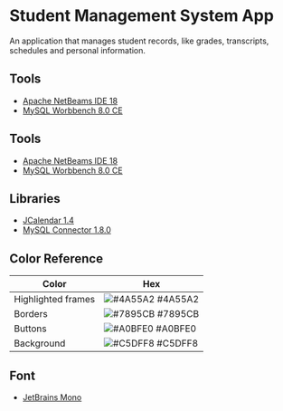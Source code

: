 
# Student Management System App

An application that manages student records, like grades, transcripts, schedules and personal information.




## Tools

 - [Apache NetBeams IDE 18](https://netbeans.apache.org/download/index.html)
 - [MySQL Worbbench 8.0 CE](https://github.com/matiassingers/awesome-readme)

 ## Tools

 - [Apache NetBeams IDE 18](https://netbeans.apache.org/download/index.html)
 - [MySQL Worbbench 8.0 CE](https://github.com/matiassingers/awesome-readme)





## Libraries

 - [JCalendar 1.4](https://toedter.com/jcalendar/)
 - [MySQL Connector 1.8.0](https://www.mysql.com/products/connector/)

## Color Reference

| Color             | Hex                                                                |
| ----------------- | ------------------------------------------------------------------ |
| Highlighted frames | ![#4A55A2](https://via.placeholder.com/10/4A55A2?text=+) #4A55A2 |
| Borders | ![#7895CB](https://via.placeholder.com/10/7895CB?text=+) #7895CB |
| Buttons | ![#A0BFE0](https://via.placeholder.com/10/A0BFE0?text=+) #A0BFE0 |
| Background | ![#C5DFF8](https://via.placeholder.com/10/C5DFF8?text=+) #C5DFF8 |


## Font

 - [JetBrains Mono](https://www.jetbrains.com/es-es/lp/mono/)



